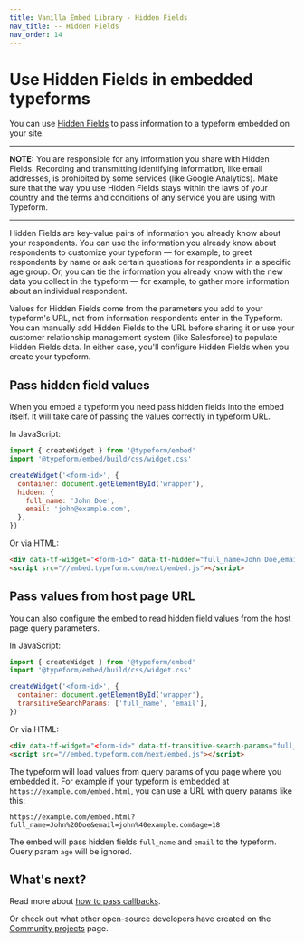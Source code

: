 ```yaml
---
title: Vanilla Embed Library - Hidden Fields
nav_title: -- Hidden Fields
nav_order: 14
---
```


# Use Hidden Fields in embedded typeforms

You can use [Hidden Fields](https://help.typeform.com/hc/en-us/articles/360050448072-Hidden-fields-explained) to pass information to a typeform embedded on your site.

---

**NOTE:** You are responsible for any information you share with Hidden Fields. Recording and transmitting identifying information, like email addresses, is prohibited by some services (like Google Analytics). Make sure that the way you use Hidden Fields stays within the laws of your country and the terms and conditions of any service you are using with Typeform.

---

Hidden Fields are key-value pairs of information you already know about your respondents. You can use the information you already know about respondents to customize your typeform — for example, to greet respondents by name or ask certain questions for respondents in a specific age group. Or, you can tie the information you already know with the new data you collect in the typeform — for example, to gather more information about an individual respondent.

Values for Hidden Fields come from the parameters you add to your typeform's URL, not from information respondents enter in the Typeform. You can manually add Hidden Fields to the URL before sharing it or use your customer relationship management system (like Salesforce) to populate Hidden Fields data. In either case, you'll configure Hidden Fields when you create your typeform.

## Pass hidden field values

When you embed a typeform you need pass hidden fields into the embed itself. It will take care of passing the values correctly in typeform URL.

In JavaScript:

```javascript
import { createWidget } from '@typeform/embed'
import '@typeform/embed/build/css/widget.css'

createWidget('<form-id>', {
  container: document.getElementById('wrapper'),
  hidden: {
    full_name: 'John Doe',
    email: 'john@example.com',
  },
})
```

Or via HTML:

```html
<div data-tf-widget="<form-id>" data-tf-hidden="full_name=John Doe,email=john@example.com"></div>
<script src="//embed.typeform.com/next/embed.js"></script>
```

## Pass values from host page URL

You can also configure the embed to read hidden field values from the host page query parameters.

In JavaScript:

```javascript
import { createWidget } from '@typeform/embed'
import '@typeform/embed/build/css/widget.css'

createWidget('<form-id>', {
  container: document.getElementById('wrapper'),
  transitiveSearchParams: ['full_name', 'email'],
})
```

Or via HTML:

```html
<div data-tf-widget="<form-id>" data-tf-transitive-search-params="full_name,email"></div>
<script src="//embed.typeform.com/next/embed.js"></script>
```

The typeform will load values from query params of you page where you embedded it. For example if your typeform is embedded at `https://example.com/embed.html`, you can use a URL with query params like this:

```
https://example.com/embed.html?full_name=John%20Doe&email=john%40example.com&age=18
```

The embed will pass hidden fields `full_name` and `email` to the typeform. Query param `age` will be ignored.

## What's next?

Read more about [how to pass callbacks](/embed/callbacks).

Or check out what other open-source developers have created on the [Community projects](/community/) page.
